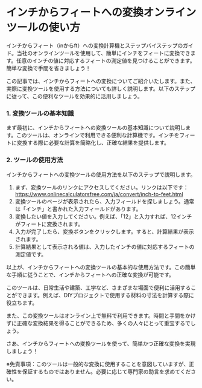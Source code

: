 インチからフィートへの変換オンラインツールの使い方
=========================

インチからフィート（inからft）への変換計算機とステップバイステップのガイド。当社のオンラインツールを使用して、簡単にインチをフィートに変換できます。任意のインチの値に対応するフィートの測定値を見つけることができます。簡単な変換で手間を省きましょう！

この記事では、インチからフィートへの変換についてご紹介いたします。また、実際に変換ツールを使用する方法についても詳しく説明します。以下のステップに従って、この便利なツールを効果的に活用しましょう。

### 1. 変換ツールの基本知識

まず最初に、インチからフィートへの変換ツールの基本知識について説明します。このツールは、オンラインで利用できる便利な計算機です。インチをフィートに変換する際に必要な計算を簡略化し、正確な結果を提供します。

### 2. ツールの使用方法

インチからフィートへの変換ツールの使用方法を以下のステップで説明します。

1. まず、変換ツールのリンクにアクセスしてください。リンクは以下です：<https://www.onlinecalculatorsfree.com/ja/convert/inch-to-feet.html>
2. 変換ツールのページが表示されたら、入力フィールドを探しましょう。通常は「インチ」と書かれた入力フィールドがあります。
3. 変換したい値を入力してください。例えば、「12」と入力すれば、12インチがフィートに変換されます。
4. 入力が完了したら、変換ボタンをクリックします。すると、計算結果が表示されます。
5. 計算結果として表示される値は、入力したインチの値に対応するフィートの測定値です。

以上が、インチからフィートへの変換ツールの基本的な使用方法です。この簡単な手順に従うことで、インチからフィートへの正確な変換が可能です。

このツールは、日常生活や建築、工学など、さまざまな場面で便利に活用することができます。例えば、DIYプロジェクトで使用する材料の寸法を計算する際に役立ちます。

また、この変換ツールはオンライン上で無料で利用できます。時間と手間をかけずに正確な変換結果を得ることができるため、多くの人々にとって重宝するでしょう。

さあ、インチからフィートへの変換ツールを使って、簡単かつ正確な変換を実現しましょう！

※免責事項：このツールは一般的な変換に使用することを意図していますが、正確性を保証するものではありません。必要に応じて専門家の助言を求めてください。